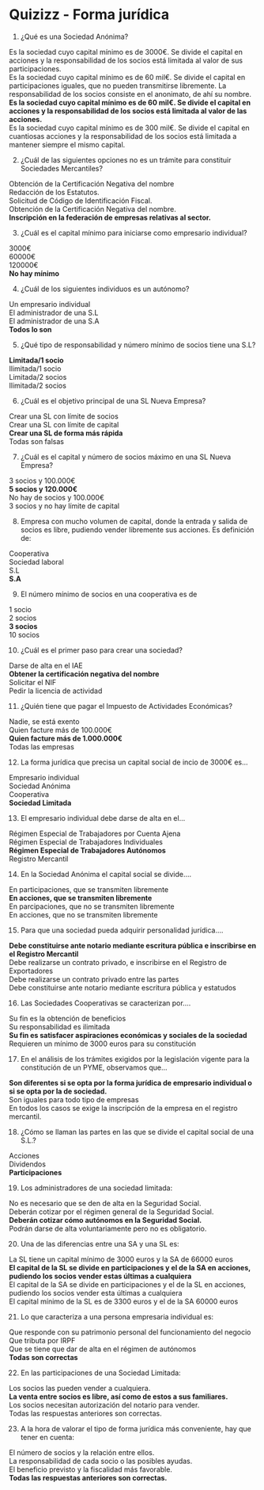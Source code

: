 # Quizizz - Forma jurídica

1. ¿Qué es una Sociedad Anónima?

Es la sociedad cuyo capital mínimo es de 3000€. Se divide el capital en acciones y la responsabilidad de los socios está limitada al valor de sus participaciones. <br> Es la sociedad cuyo capital mínimo es de 60 mil€. Se divide el capital en participaciones iguales, que no pueden transmitirse libremente. La responsabilidad de los socios consiste en el anonimato, de ahí su nombre. <br> __Es la sociedad cuyo capital mínimo es de 60 mil€. Se divide el capital en acciones y la responsabilidad de los socios está limitada al valor de las acciones.__ <br> Es la sociedad cuyo capital mínimo es de 300 mil€. Se divide el capital en cuantiosas acciones y la responsabilidad de los socios está limitada a mantener siempre el mismo capital.

2. ¿Cuál de las siguientes opciones no es un trámite para constituir Sociedades Mercantiles?

Obtención de la Certificación Negativa del nombre <br> Redacción de los Estatutos. <br> Solicitud de Código de Identificación Fiscal. <br> Obtención de la Certificación Negativa del nombre. <br> __Inscripción en la federación de empresas relativas al sector.__

3. ¿Cuál es el capital mínimo para iniciarse como empresario individual?

3000€ <br> 60000€ <br> 120000€ <br> __No hay mínimo__

4. ¿Cuál de los siguientes individuos es un autónomo?

Un empresario individual <br> El administrador de una S.L <br> El administrador de una S.A <br> __Todos lo son__

5. ¿Qué tipo de responsabilidad y número mínimo de socios tiene una S.L?

__Limitada/1 socio__ <br> Ilimitada/1 socio <br> Limitada/2 socios <br> Ilimitada/2 socios

6. ¿Cuál es el objetivo principal de una SL Nueva Empresa?

Crear una SL con límite de socios <br> Crear una SL con límite de capital <br> __Crear una SL de forma más rápida__ <br> Todas son falsas

7. ¿Cuál es el capital y número de socios máximo en una SL Nueva Empresa?

3 socios y 100.000€ <br> __5 socios y 120.000€__ <br> No hay de socios y 100.000€ <br> 3 socios y no hay límite de capital

8. Empresa con mucho volumen de capital, donde la entrada y salida de socios es libre, pudiendo vender libremente sus acciones. Es definición de:

Cooperativa <br> Sociedad laboral <br> S.L <br> __S.A__

9. El número mínimo de socios en una cooperativa es de

1 socio <br> 2 socios <br> __3 socios__ <br> 10 socios

10. ¿Cuál es el primer paso para crear una sociedad?

Darse de alta en el IAE <br> __Obtener la certificación negativa del nombre__ <br> Solicitar el NIF <br> Pedir la licencia de actividad

11. ¿Quién tiene que pagar el Impuesto de Actividades Económicas?

Nadie, se está exento <br> Quien facture más de 100.000€ <br> __Quien facture más de 1.000.000€__ <br> Todas las empresas

12. La forma jurídica que precisa un capital social de incio de 3000€ es...

Empresario individual <br> Sociedad Anónima <br> Cooperativa <br> __Sociedad Limitada__

13. El empresario individual debe darse de alta en el...

Régimen Especial de Trabajadores por Cuenta Ajena <br> Régimen Especial de Trabajadores Individuales <br> __Régimen Especial de Trabajadores Autónomos__ <br> Registro Mercantil

14. En la Sociedad Anónima el capital social se divide....

En participaciones, que se transmiten libremente <br> __En acciones, que se transmiten libremente__ <br> En parcipaciones, que no se transmiten libremente <br> En acciones, que no se transmiten libremente

15. Para que una sociedad pueda adquirir personalidad jurídica....

__Debe constituirse ante notario mediante escritura pública e inscribirse en el Registro Mercantil__ <br> Debe realizarse un contrato privado, e inscribirse en el Registro de Exportadores <br> Debe realizarse un contrato privado entre las partes <br> Debe constituirse ante notario mediante escritura pública y estatudos

16. Las Sociedades Cooperativas se caracterizan por....

Su fin es la obtención de beneficios <br> Su responsabilidad es ilimitada <br> __Su fin es satisfacer aspiraciones económicas y sociales de la sociedad__ <br> Requieren un mínimo de 3000 euros para su constitución

17. En el análisis de los trámites exigidos por la legislación vigente para la constitución de un PYME, observamos que...

__Son diferentes si se opta por la forma jurídica de empresario individual o si se opta por la de sociedad.__ <br> Son iguales para todo tipo de empresas <br> En todos los casos se exige la inscripción de la empresa en el registro mercantil.

18. ¿Cómo se llaman las partes en las que se divide el capital social de una S.L.?

Acciones <br> Dividendos <br> __Participaciones__

19. Los administradores de una sociedad limitada:

No es necesario que se den de alta en la Seguridad Social. <br> Deberán cotizar por el régimen general de la Seguridad Social. <br> __Deberán cotizar cómo autónomos en la Seguridad Social.__ <br> Podrán darse de alta voluntariamente pero no es obligatorio.

20. Una de las diferencias entre una SA y una SL es:

La SL tiene un capital mínimo de 3000 euros y la SA de 66000 euros <br> __El capital de la SL se divide en participaciones y el de la SA en acciones, pudiendo los socios vender estas últimas a cualquiera__ <br> El capital de la SA se divide en participaciones y el de la SL en acciones, pudiendo los socios vender esta últimas a cualquiera <br> El capital mínimo de la SL es de 3300 euros y el de la SA 60000 euros

21. Lo que caracteriza a una persona empresaria individual es:

Que responde con su patrimonio personal del funcionamiento del negocio <br> Que tributa por IRPF <br> Que se tiene que dar de alta en el régimen de autónomos <br> __Todas son correctas__

22. En las participaciones de una Sociedad Limitada:

Los socios las pueden vender a cualquiera. <br> __La venta entre socios es libre, así como de estos a sus familiares.__ <br> Los socios necesitan autorización del notario para vender. <br> Todas las respuestas anteriores son correctas.

23. A la hora de valorar el tipo de forma jurídica más conveniente, hay que tener en cuenta:

El número de socios y la relación entre ellos. <br> La responsabilidad de cada socio o las posibles ayudas. <br> El beneficio previsto y la fiscalidad más favorable. <br> __Todas las respuestas anteriores son correctas.__